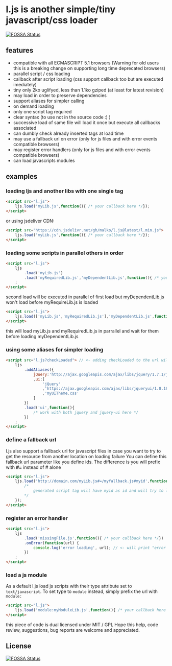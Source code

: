 # l.js is another simple/tiny javascript/css loader
[![FOSSA Status](https://app.fossa.io/api/projects/git%2Bgithub.com%2Fmalko%2Fl.js.svg?type=shield)](https://app.fossa.io/projects/git%2Bgithub.com%2Fmalko%2Fl.js?ref=badge_shield)


## features
- compatible with all ECMASCRIPT 5.1 browsers (Warning for old users this is a breaking change on supporting long time deprecated browsers)
- parallel script / css loading
- callback after script loading (css support callback too but are executed imediately)
- tiny only 2ko uglifyed, less than 1.1ko gziped (at least for latest revision)
- may load in order to preserve dependencies
- support aliases for simpler calling
- on demand loading
- only one script tag required
- clear syntax (to use not in the source code :) )
- successive load of same file will load it once but execute all callbacks associated
- can dumbly check already inserted tags at load time
- may use a fallback url on error (only for js files and with error events compatible browsers)
- may register error handlers (only for js files and with error events compatible browsers)
- can load javascripts modules

## examples

### loading ljs and another libs with one single tag
```html
<script src="l.js">
	ljs.load('myLib.js',function(){ /* your callback here */});
</script>
```
or using jsdeliver CDN:
```html
<script src="https://cdn.jsdelivr.net/gh/malko/l.js@latest/l.min.js">
	ljs.load('myLib.js',function(){ /* your callback here */});
</script>
```

### loading some scripts in parallel others in order
```html
<script src="l.js">
	ljs
		.load('myLib.js')
		.load('myRequiredLib.js','myDependentLib.js',function(){ /* your callback here */})
	;
</script>
```
second load will be executed in parallel of first load but myDependentLib.js won't load before myRequireLib.js is loaded

```html
<script src="l.js">
	ljs.load(['myLib.js','myRequiredLib.js'],'myDependentLib.js',function(){ /* your callback here */});
</script>
```
this will load myLib.js and myRequiredLib.js in parrallel and wait for them before loading myDependentLib.js


### using some aliases for simpler loading
```html
<script src="l.js?checkLoaded"> // <- adding checkLoaded to the url will dumbly check already inserted script/link tags
	ljs
		.addAliases({
			jQuery:'http://ajax.googleapis.com/ajax/libs/jquery/1.7.1/jquery.min.js#jqueryId' // <- script tag will have attribute id=jqueryId
			,ui:[
				'jQuery'
				,'https://ajax.googleapis.com/ajax/libs/jqueryui/1.8.18/jquery-ui.min.js'
				,'myUITheme.css'
			]
		})
		.load('ui',function(){
			/* work with both jquery and jquery-ui here */
		})
	;
</script>
```

### define a fallback url
l.js also support a fallback url for javascript files in case you want to try to get the resource from another location on loading failure
You can define this fallback url parameter like you define ids. The difference is you will prefix with **#=** instead of # alone
```html
<script src="l.js">
	ljs.load('http://domain.com/myLib.js#=/myfallback.js#myid',function(){
		/*
			generated script tag will have myid as id and will try to load /myfallback.js if it fail to load http://domain.com/myLib.js
		*/
	});
</script>
```

### register an error handler
```html
<script src="l.js">
	ljs
		.load('missingFile.js',function(){ /* your callback here */})
		.onError(function(url) {
			console.log('error loading', url); // <- will print "error loading missingFile.js"
		})
	;
</script>
```

### load a js module
As a default l.js load js scripts with their type attribute set to `text/javascript`. To set type to `module` instead, simply prefix the url with `module:`

```html
<script src="l.js">
    ljs.load('module:myModuleLib.js',function(){ /* your callback here */});
</script>
```

this piece of code is dual licensed under MIT / GPL
Hope this help, code review, suggestions, bug reports are welcome and appreciated.


## License
[![FOSSA Status](https://app.fossa.io/api/projects/git%2Bgithub.com%2Fmalko%2Fl.js.svg?type=large)](https://app.fossa.io/projects/git%2Bgithub.com%2Fmalko%2Fl.js?ref=badge_large)